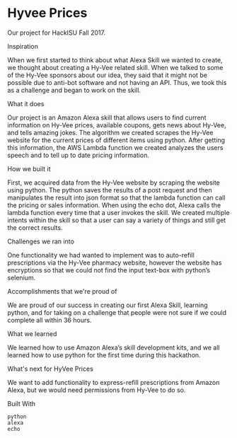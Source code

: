 # Hyvee Prices
Our project for HackISU Fall 2017. 


Inspiration

When we first started to think about what Alexa Skill we wanted to create, we thought about creating a Hy-Vee related skill. When we talked to some of the Hy-Vee sponsors about our idea, they said that it might not be possible due to anti-bot software and not having an API. Thus, we took this as a challenge and began to work on the skill.

What it does

Our project is an Amazon Alexa skill that allows users to find current information on Hy-Vee prices, available coupons, gets news about Hy-Vee, and tells amazing jokes. The algorithm we created scrapes the Hy-Vee website for the current prices of different items using python. After getting this information, the AWS Lambda function we created analyzes the users speech and to tell up to date pricing information.

How we built it

First, we acquired data from the Hy-Vee website by scraping the website using python. The python saves the results of a post request and then manipulates the result into json format so that the lambda function can call the pricing or sales information. When using the echo dot, Alexa calls the lambda function every time that a user invokes the skill. We created multiple intents within the skill so that a user can say a variety of things and still get the correct results.

Challenges we ran into

One functionality we had wanted to implement was to auto-refill prescriptions via the Hy-Vee pharmacy website, however the website has encryptions so that we could not find the input text-box with python’s selenium.

Accomplishments that we're proud of

We are proud of our success in creating our first Alexa Skill, learning python, and for taking on a challenge that people were not sure if we could complete all within 36 hours.

What we learned

We learned how to use Amazon Alexa’s skill development kits, and we all learned how to use python for the first time during this hackathon.

What's next for HyVee Prices

We want to add functionality to express-refill prescriptions from Amazon Alexa, but we would need permissions from Hy-Vee to do so.

Built With

    python
    alexa
    echo
 
